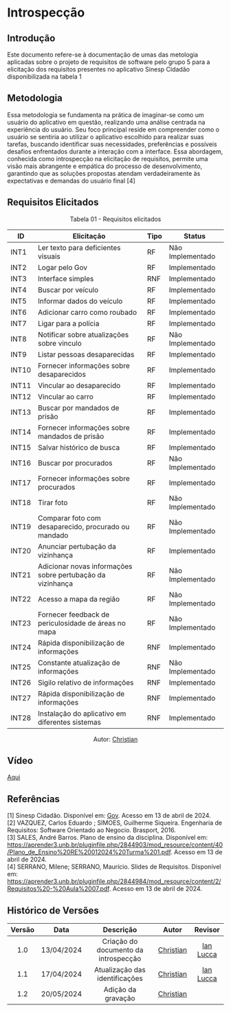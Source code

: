 # Introspecção

## Introdução
Este documento refere-se à documentação de umas das metologia aplicadas sobre o projeto de requisitos de software pelo grupo 5 para a elicitação dos requisitos presentes no aplicativo Sinesp Cidadão disponibilizada na tabela 1

## Metodologia
Essa metodologia se fundamenta na prática de imaginar-se como um usuário do aplicativo em questão, realizando uma análise centrada na experiência do usuário. Seu foco principal reside em compreender como o usuário se sentiria ao utilizar o aplicativo escolhido para realizar suas tarefas, buscando identificar suas necessidades, preferências e possíveis desafios enfrentados durante a interação com a interface. Essa abordagem, conhecida como introspecção na elicitação de requisitos, permite uma visão mais
abrangente e empática do processo de desenvolvimento, garantindo que as soluções propostas atendam verdadeiramente às expectativas e demandas do usuário final [4]


## Requisitos Elicitados

<center>

Tabela 01 - Requisitos elicitados

| ID | Elicitação | Tipo | Status |
| ---- | ---- |---- |---- |
| INT1 | Ler texto para deficientes visuais | RF| Não Implementado|
| INT2 | Logar pelo Gov |  RF| Implementado|
| INT3 | Interface simples  |RNF| Implementado|
| INT4 | Buscar por veículo | RF| Implementado|
| INT5 | Informar dados do veículo |  RF| Implementado|
| INT6 | Adicionar carro como roubado |  RF| Implementado|
|  INT7 | Ligar para a polícia| RF| Implementado|
| INT8  |Notificar sobre atualizações sobre vinculo|  RF| Não Implementado|
| INT9 | Listar pessoas desaparecidas|  RF| Implementado|
| INT10 | Fornecer informações sobre desaparecidos|RF| Implementado|
| INT11  | Vincular ao desaparecido | RF| Implementado|
| INT12  | Vincular ao carro | RF| Implementado|
| INT13  | Buscar por mandados de prisão| RF| Implementado|
| INT14  | Fornecer informações sobre mandados de prisão| RF| Implementado|
| INT15  | Salvar histórico de busca | RF| Implementado|
| INT16  | Buscar por procurados | RF| Não Implementado|
| INT17  | Fornecer informações sobre procurados | RF| Implementado|
| INT18  | Tirar foto | RF| Não Implementado|
| INT19  | Comparar foto com desaparecido, procurado ou mandado | RF| Não Implementado|
| INT20  | Anunciar pertubação da vizinhança | RF| Implementado|
| INT21  | Adicionar novas informações sobre pertubação da vizinhança | RF| Não Implementado|
| INT22  | Acesso a mapa da região | RF| Não Implementado|
| INT23  | Fornecer feedback de periculosidade de áreas no mapa | RF| Não Implementado|
| INT24  | Rápida disponibilização de informações | RNF| Implementado|
| INT25  | Constante atualização de informações | RNF| Não Implementado|
| INT26  | Sigilo relativo de informações | RNF| Implementado|
| INT27  | Rápida disponibilização de informações | RNF| Implementado|
| INT28  | Instalação do aplicativo em diferentes sistemas | RNF| Implementado|


Autor:  [Christian](https://github.com/crstyhs)

</center>

## Vídeo
[Aqui](https://www.youtube.com/watch?v=xqAZWFAZL64)

## Referências
[1] Sinesp Cidadão. Disponível em: [Gov](https://www.gov.br/pt-br/apps/sinesp-cidadao). Acesso em 13 de abril de 2024.</br>
[2] VAZQUEZ, Carlos Eduardo ; SIMOES, Guilherme Siqueira. Engenharia de Requisitos: Software Orientado ao Negocio. Brasport, 2016.</br>
[3] SALES, André Barros. Plano de ensino da disciplina. Disponível em: <https://aprender3.unb.br/pluginfile.php/2844903/mod_resource/content/40/Plano_de_Ensino%20RE%20012024%20Turma%201.pdf>. Acesso em 13 de abril de 2024.</br>
[4] SERRANO, Milene; SERRANO, Maurício. Slides de Requisitos. Disponível em: <https://aprender3.unb.br/pluginfile.php/2844984/mod_resource/content/2/Requisitos%20-%20Aula%2007.pdf>. Acesso em 13 de abril de 2024.
## Histórico de Versões
| Versão | Data | Descrição | Autor | Revisor |
| :----: | :--: | :-------: | :---: | :-----: |
| 1.0 | 13/04/2024 | Criação do documento da introspecção | [Christian](https://github.com/crstyhs)| [Ian Lucca](https://github.com/IanLucca12) |
| 1.1 | 17/04/2024 | Atualização das identificações| [Christian](https://github.com/crstyhs)| [Ian Lucca](https://github.com/IanLucca12) |
| 1.2 | 20/05/2024 | Adição da gravação| [Christian](https://github.com/crstyhs)|  |

